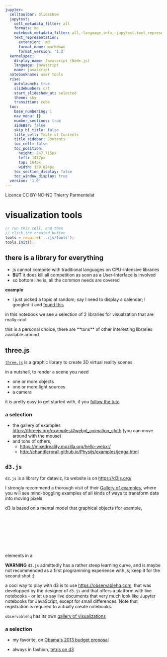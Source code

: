 ```yaml
---
jupyter:
  celltoolbar: Slideshow
  jupytext:
    cell_metadata_filter: all
    formats: md
    notebook_metadata_filter: all,-language_info,-jupytext.text_representation.jupytext_version
    text_representation:
      extension: .md
      format_name: markdown
      format_version: '1.2'
  kernelspec:
    display_name: Javascript (Node.js)
    language: javascript
    name: javascript
  notebookname: user tools
  rise:
    autolaunch: true
    slideNumber: c/t
    start_slideshow_at: selected
    theme: sky
    transition: cube
  toc:
    base_numbering: 1
    nav_menu: {}
    number_sections: true
    sideBar: false
    skip_h1_title: false
    title_cell: Table of Contents
    title_sidebar: Contents
    toc_cell: false
    toc_position:
      height: 247.715px
      left: 1477px
      top: 164px
      width: 159.824px
    toc_section_display: false
    toc_window_display: true
  version: '1.0'
---
```


<!-- #region slideshow={"slide_type": ""} -->
<div class="licence">
<span>Licence CC BY-NC-ND</span>
<span>Thierry Parmentelat</span>
</div>
<!-- #endregion -->

<!-- #region slideshow={"slide_type": ""} -->
# visualization tools
<!-- #endregion -->

```javascript
// run this cell, and then 
// click the created button
tools = require('../js/tools');
tools.init();
```

<!-- #region slideshow={"slide_type": ""} -->
## there is a library for everything
<!-- #endregion -->

* js cannot compete with traditional languages on CPU-intensive libraries
* **BUT** it does kill all competition as soon as a User-Interface is involved
* so bottom line is, all the common needs are covered

**example** 
* I just picked a topic at random; say I need to display a calendar; I googled it and [found this](https://fullcalendar.io/)

in this notebook we see a selection of 2 libraries for visualzation that are really cool


<p class="rise-footnote">
this is a personal choice, there are **tons** of other interesting libraries available around
</p>

<!-- #region slideshow={"slide_type": ""} -->
## three.js
<!-- #endregion -->

[`three.js`](https://threejs.org/) is a graphic library to create 3D virtual reality scenes

in a nutshell, to render a scene you need
* one or more objects
* one or more light sources
* a camera

it is pretty easy to get started with, if you [follow the tuto](https://threejs.org/docs/index.html#manual/en/introduction/Creating-a-scene)

<!-- #region slideshow={"slide_type": ""} -->
### a selection

* the gallery of examples  
  https://threejs.org/examples/#webgl_animation_cloth (you can move around with the mouse)
* and tons of others,  
  * https://mixedreality.mozilla.org/hello-webxr/
  * http://chandlerprall.github.io/Physijs/examples/jenga.html  
<!-- #endregion -->

<!-- #region slideshow={"slide_type": ""} -->
## `d3.js`
<!-- #endregion -->

`d3.js` is a library for dataviz, its website is on https://d3js.org/

I strongly recommend a thorough visit of their [Gallery of examples](https://github.com/d3/d3/wiki/Gallery), where you will see mind-boggling examples of all kinds of ways to transform data into moving pixels

<!-- #region -->
d3 is based on a mental model that graphical objects (for example, elements in a <svg>) can be bound to the data, so that any change in the data automatically propagates to the graphical objects.

**WARNING** 
`d3.js` admittedly has a rather steep learning curve, and is maybe not recommended as a first programming experience with js; keep it for the second shot :)


    
a cool way to play with d3 is to use <https://observablehq.com>, that was developped by the designer of `d3.js` and that offers a platform with live notebooks - or let us say live documents that very much look like Jupyter notebooks for JavaScript, except for small differences. Note that registration is required to actually create notebooks.
    
`observablehq` has its own [gallery of visualizations](https://observablehq.com/explore)     
    
    
<!-- #endregion -->

<!-- #region slideshow={"slide_type": ""} -->
### a selection

* my favorite, on [Obama's 2013 budget proposal](https://archive.nytimes.com/www.nytimes.com/interactive/2012/02/13/us/politics/2013-budget-proposal-graphic.html)

* always in fashion, [tetris on d3](http://d3tetris.herokuapp.com/)
<!-- #endregion -->

